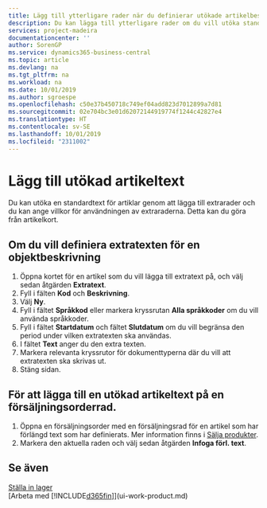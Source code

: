 ```yaml
---
title: Lägg till ytterligare rader när du definierar utökade artikelbeskrivningar | Microsoft Docs
description: Du kan lägga till ytterligare rader om du vill utöka standardtexten som beskriver en artikel.
services: project-madeira
documentationcenter: ''
author: SorenGP
ms.service: dynamics365-business-central
ms.topic: article
ms.devlang: na
ms.tgt_pltfrm: na
ms.workload: na
ms.date: 10/01/2019
ms.author: sgroespe
ms.openlocfilehash: c50e37b450718c749ef04add823d7012899a7d81
ms.sourcegitcommit: 02e704bc3e01d62072144919774f1244c42827e4
ms.translationtype: HT
ms.contentlocale: sv-SE
ms.lasthandoff: 10/01/2019
ms.locfileid: "2311002"
---
```

# <a name="add-extended-item-text"></a>Lägg till utökad artikeltext
Du kan utöka en standardtext för artiklar genom att lägga till extrarader och du kan ange villkor för användningen av extraraderna. Detta kan du göra från artikelkort.

## <a name="to-define-extended-text-for-an-item-description"></a>Om du vill definiera extratexten för en objektbeskrivning
1. Öppna kortet för en artikel som du vill lägga till extratext på, och välj sedan åtgärden **Extratext**.
2. Fyll i fälten **Kod** och **Beskrivning**.
3. Välj **Ny**.
4. Fyll i fältet **Språkkod** eller markera kryssrutan **Alla språkkoder** om du vill använda språkkoder.
5. Fyll i fältet **Startdatum** och fältet **Slutdatum** om du vill begränsa den period under vilken extratexten ska användas.
6. I fältet **Text** anger du den extra texten.
7. Markera relevanta kryssrutor för dokumenttyperna där du vill att extratexten ska skrivas ut.
8. Stäng sidan.

## <a name="to-add-an-extended-item-text-on-a-sales-order-line"></a>För att lägga till en utökad artikeltext på en försäljningsorderrad.
1. Öppna en försäljningsorder med en försäljningsrad för en artikel som har förlängd text som har definierats. Mer information finns i [Sälja produkter](sales-how-sell-products.md).
2. Markera den aktuella raden och välj sedan åtgärden **Infoga förl. text**.

## <a name="see-also"></a>Se även
[Ställa in lager](inventory-setup-inventory.md)  
[Arbeta med [!INCLUDE[d365fin](includes/d365fin_md.md)]](ui-work-product.md)
